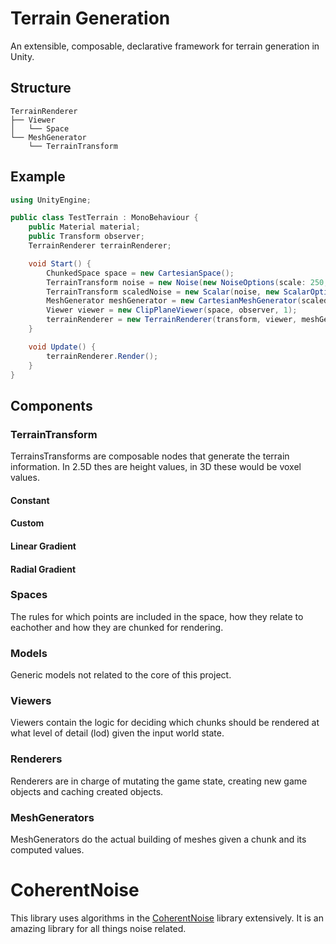 ﻿# Terrain Generation

An extensible, composable, declarative framework for terrain generation in Unity.

## Structure

```
TerrainRenderer
├── Viewer
│   └── Space
└── MeshGenerator
    └── TerrainTransform
```

## Example

```cs
using UnityEngine;

public class TestTerrain : MonoBehaviour {
    public Material material;
    public Transform observer;
    TerrainRenderer terrainRenderer;

    void Start() {
        ChunkedSpace space = new CartesianSpace();
        TerrainTransform noise = new Noise(new NoiseOptions(scale: 250, octaves: 7, persistance: .4f, seed: 19));
        TerrainTransform scaledNoise = new Scalar(noise, new ScalarOptions(5f));
        MeshGenerator meshGenerator = new CartesianMeshGenerator(scaledNoise, 20);
        Viewer viewer = new ClipPlaneViewer(space, observer, 1);
        terrainRenderer = new TerrainRenderer(transform, viewer, meshGenerator, material);
    }

    void Update() {
        terrainRenderer.Render();
    }
}
```

## Components

### TerrainTransform

TerrainsTransforms are composable nodes that generate the terrain information. In 2.5D thes are height values, in 3D these would be voxel values.

#### Constant

#### Custom

#### Linear Gradient

#### Radial Gradient

### Spaces

The rules for which points are included in the space, how they relate to eachother and how they are chunked for rendering. 

### Models

Generic models not related to the core of this project.

### Viewers

Viewers contain the logic for deciding which chunks should be rendered at what level of detail (lod) given the input world state.

### Renderers

Renderers are in charge of mutating the game state, creating new game objects and caching created objects.

### MeshGenerators

MeshGenerators do the actual building of meshes given a chunk and its computed values.

# CoherentNoise

This library uses algorithms in the [CoherentNoise](http://chaoscultgames.com/products/CN/CoherentNoiseManual.pdf) library extensively. It is an amazing library for all things noise related. 
